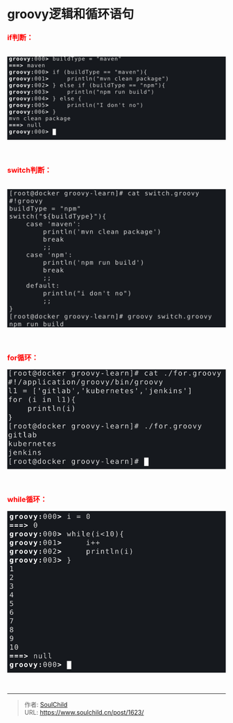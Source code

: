 # groovy逻辑和循环语句

<!--more-->
<h3><strong><span style="color: #ff0000;">if判断：</span></strong></h3>
&nbsp;

<img src="images/0433827c0e1eb173988a69e5d011faa6.png" />

&nbsp;
<h3><strong><span style="color: #ff0000;">switch判断：</span></strong></h3>
&nbsp;

<img src="images/ef4a12a0a62204c7409a8f3d7417e0df.png" />

&nbsp;
<h3><span style="color: #ff0000;"><strong>for循环：</strong></span></h3>
<img src="images/50d93f0d663c5a6f1c96bf3c2d45f940.png" />

&nbsp;
<h3><strong><span style="color: #ff0000;">while循环：</span></strong></h3>
<img src="images/14fc96ad0d88b75063749e169df13572.png" />

&nbsp;


---

> 作者: [SoulChild](https://www.soulchild.cn)  
> URL: https://www.soulchild.cn/post/1623/  

